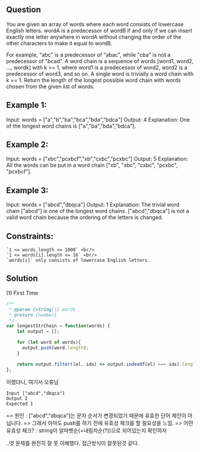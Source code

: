 ## Question
You are given an array of words where each word consists of lowercase English letters.
wordA is a predecessor of wordB if and only if we can insert exactly one letter anywhere in wordA without changing the order of the other characters to make it equal to wordB.

For example, "abc" is a predecessor of "abac", while "cba" is not a predecessor of "bcad".
A word chain is a sequence of words [word1, word2, ..., wordk] with k >= 1, where word1 is a predecessor of word2, word2 is a predecessor of word3, and so on. A single word is trivially a word chain with k == 1.
Return the length of the longest possible word chain with words chosen from the given list of words.

## Example 1:

Input: words = ["a","b","ba","bca","bda","bdca"]
Output: 4
Explanation: One of the longest word chains is ["a","ba","bda","bdca"].

## Example 2:

Input: words = ["xbc","pcxbcf","xb","cxbc","pcxbc"]
Output: 5
Explanation: All the words can be put in a word chain ["xb", "xbc", "cxbc", "pcxbc", "pcxbcf"].

## Example 3:

Input: words = ["abcd","dbqca"]
Output: 1
Explanation: The trivial word chain ["abcd"] is one of the longest word chains.
["abcd","dbqca"] is not a valid word chain because the ordering of the letters is changed.

 

## Constraints:

    `1 <= words.length <= 1000` <br/>
    `1 <= words[i].length <= 16` <br/>
    `words[i]` only consists of lowercase English letters.
    
## Solution
(1) First Time

```javascript
/**
 * @param {string[]} words
 * @return {number}
 */
var longestStrChain = function(words) {
    let output = [];

    for (let word of words){
      output.push(word.length);
    }

    return output.filter((el, idx) => output.indexOf(el) === idx).length;
};
```
이랬더니, 여기서 오류남
```
Input ["abcd","dbqca"]
Output 2
Expected 1
```
=> 원인 : ["abcd","dbqca"]는 문자 순서가 변경되었기 때문에 유효한 단어 체인이 아닙니다.
=> 그래서 아마도 push를 하기 전에 유효성 체크를 할 필요성을 느낌.
=> 어떤 유효성 체크? : string이 알파벳순(=내림차순(?))으로 되어있는지 확인하자

..엇 문제를 완전히 잘 못 이해했다.
접근방식이 잘못된것 같다.


```javascript

```

